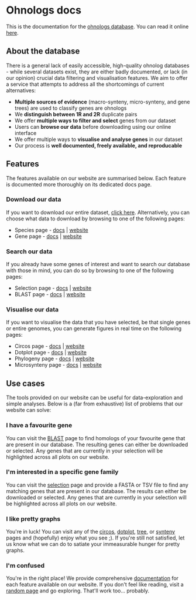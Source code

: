 # Ohnologs docs

This is the documentation for the [ohnologs database](https://aoifolution.gen.tcd.ie/ohnologs). You can read it online [here](https://aoifolution.gen.tcd.ie/ohnologs/docs).

## About the database

There is a general lack of easily accessible, high-quality ohnolog databases - while several datasets exist, they are either badly documented, or lack (in our opinion) crucial data filtering and visualisation features. We aim to offer a service that attempts to address all the shortcomings of current alternatives:

- **Multiple sources of evidence** (macro-synteny, micro-synteny, and gene trees) are used to classify genes are ohnologs
- We **distinguish between 1R and 2R** duplicate pairs
- We offer **multiple ways to filter and select** genes from our dataset
- Users can **browse our data** before downloading using our online interface
- We offer multiple ways to **visualise and analyse genes** in our dataset
- Our process is **well documented, freely available, and reproducable**

## Features

The features available on our website are summarised below. Each feature is documented more thoroughly on its dedicated docs page.

### Download our data

If you want to download our entire dataset, [click here](). Alternatively, you can choose what data to download by browsing to one of the following pages:

- Species page - [docs](https://aoifolution.gen.tcd.ie/ohnologs/docs/guides/species) | [website](https://aoifolution.gen.tcd.ie/ohnologs/species)
- Gene page - [docs](https://aoifolution.gen.tcd.ie/ohnologs/docs/guides/genes) | [website](https://aoifolution.gen.tcd.ie/ohnologs/gene)

### Search our data

If you already have some genes of interest and want to search our database with those in mind, you can do so by browsing to one of the following pages:

- Selection page - [docs](https://aoifolution.gen.tcd.ie/ohnologs/docs/guides/select) | [website](https://aoifolution.gen.tcd.ie/ohnologs/select)
- BLAST page - [docs](https://aoifolution.gen.tcd.ie/ohnologs/docs/guides/blast) | [website](https://aoifolution.gen.tcd.ie/ohnologs/blast)

### Visualise our data

If you want to visualise the data that you have selected, be that single genes or entire genomes, you can generate figures in real time on the following pages:

- Circos page - [docs](https://aoifolution.gen.tcd.ie/ohnologs/docs/guides/circos) | [website](https://aoifolution.gen.tcd.ie/ohnologs/circos)
- Dotplot page - [docs](https://aoifolution.gen.tcd.ie/ohnologs/docs/guides/dotplot) | [website](https://aoifolution.gen.tcd.ie/ohnologs/dotplot)
- Phylogeny page - [docs](https://aoifolution.gen.tcd.ie/ohnologs/docs/guides/tree) | [website](https://aoifolution.gen.tcd.ie/ohnologs/tree)
- Microsynteny page - [docs](https://aoifolution.gen.tcd.ie/ohnologs/docs/guides/synteny) | [website](https://aoifolution.gen.tcd.ie/ohnologs/synteny)

## Use cases

The tools provided on our website can be useful for data-exploration and simple analyses. Below is a (far from exhaustive) list of problems that our website can solve:

### I have a favourite gene

You can visit the [BLAST](https://aoifolution.gen.tcd.ie/ohnologs/blast) page to find homologs of your favourite gene that are present in our database. The resulting genes can either be downloaded or selected. Any genes that are currently in your selection will be highlighted across all plots on our website.

### I'm interested in a specific gene family

You can visit the [selection](https://aoifolution.gen.tcd.ie/ohnologs/select) page and provide a FASTA or TSV file to find any matching genes that are present in our database. The results can either be downloaded or selected. Any genes that are currently in your selection will be highlighted across all plots on our website.

### I like pretty graphs

You're in luck! You can visit any of the [circos](https://aoifolution.gen.tcd.ie/ohnologs/circos), [dotplot](https://aoifolution.gen.tcd.ie/ohnologs/dotplot), [tree](https://aoifolution.gen.tcd.ie/ohnologs/tree), or [synteny](https://aoifolution.gen.tcd.ie/ohnologs/synteny) pages and (hopefully) enjoy what you see ;). If you're still not satisfied, let us know what we can do to satiate your immeasurable hunger for pretty graphs.

### I'm confused

You're in the right place! We provide comprehensive [documentation](https://aoifolution.gen.tcd.ie/ohnologs/docs) for each feature available on our website. If you don't feel like reading, visit a [random page](...) and go exploring. That'll work too... probably.
